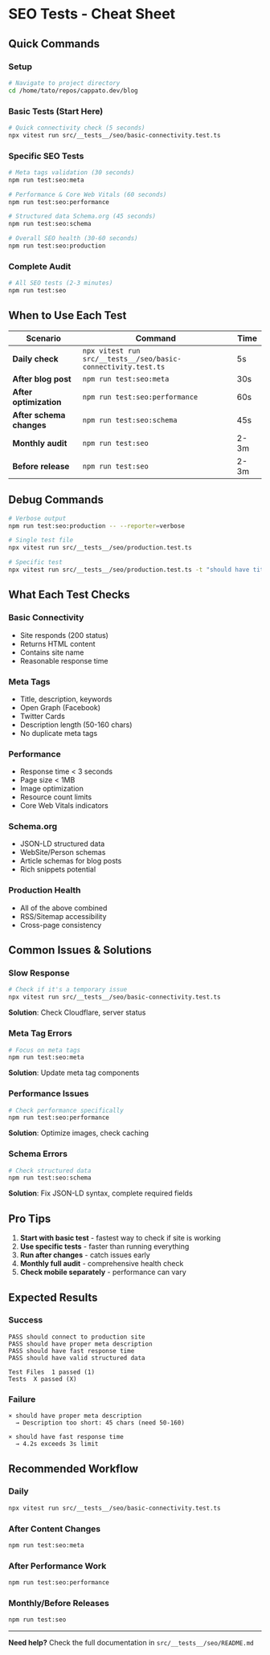 # SEO Tests - Cheat Sheet

## Quick Commands

### Setup
```bash
# Navigate to project directory
cd /home/tato/repos/cappato.dev/blog
```

### Basic Tests (Start Here)
```bash
# Quick connectivity check (5 seconds)
npx vitest run src/__tests__/seo/basic-connectivity.test.ts
```

### Specific SEO Tests
```bash
# Meta tags validation (30 seconds)
npm run test:seo:meta

# Performance & Core Web Vitals (60 seconds)
npm run test:seo:performance

# Structured data Schema.org (45 seconds)
npm run test:seo:schema

# Overall SEO health (30-60 seconds)
npm run test:seo:production
```

### Complete Audit
```bash
# All SEO tests (2-3 minutes)
npm run test:seo
```

## When to Use Each Test

| Scenario | Command | Time |
|----------|---------|------|
| **Daily check** | `npx vitest run src/__tests__/seo/basic-connectivity.test.ts` | 5s |
| **After blog post** | `npm run test:seo:meta` | 30s |
| **After optimization** | `npm run test:seo:performance` | 60s |
| **After schema changes** | `npm run test:seo:schema` | 45s |
| **Monthly audit** | `npm run test:seo` | 2-3m |
| **Before release** | `npm run test:seo` | 2-3m |

## Debug Commands

```bash
# Verbose output
npm run test:seo:production -- --reporter=verbose

# Single test file
npx vitest run src/__tests__/seo/production.test.ts

# Specific test
npx vitest run src/__tests__/seo/production.test.ts -t "should have title tag"
```

## What Each Test Checks

### Basic Connectivity
- Site responds (200 status)
- Returns HTML content
- Contains site name
- Reasonable response time

### Meta Tags
- Title, description, keywords
- Open Graph (Facebook)
- Twitter Cards
- Description length (50-160 chars)
- No duplicate meta tags

### Performance
- Response time < 3 seconds
- Page size < 1MB
- Image optimization
- Resource count limits
- Core Web Vitals indicators

### Schema.org
- JSON-LD structured data
- WebSite/Person schemas
- Article schemas for blog posts
- Rich snippets potential

### Production Health
- All of the above combined
- RSS/Sitemap accessibility
- Cross-page consistency

## Common Issues & Solutions

### Slow Response
```bash
# Check if it's a temporary issue
npx vitest run src/__tests__/seo/basic-connectivity.test.ts
```
**Solution**: Check Cloudflare, server status

### Meta Tag Errors
```bash
# Focus on meta tags
npm run test:seo:meta
```
**Solution**: Update meta tag components

### Performance Issues
```bash
# Check performance specifically
npm run test:seo:performance
```
**Solution**: Optimize images, check caching

### Schema Errors
```bash
# Check structured data
npm run test:seo:schema
```
**Solution**: Fix JSON-LD syntax, complete required fields

## Pro Tips

1. **Start with basic test** - fastest way to check if site is working
2. **Use specific tests** - faster than running everything
3. **Run after changes** - catch issues early
4. **Monthly full audit** - comprehensive health check
5. **Check mobile separately** - performance can vary

## Expected Results

### Success
```
PASS should connect to production site
PASS should have proper meta description
PASS should have fast response time
PASS should have valid structured data

Test Files  1 passed (1)
Tests  X passed (X)
```

### Failure
```
× should have proper meta description
  → Description too short: 45 chars (need 50-160)

× should have fast response time
  → 4.2s exceeds 3s limit
```

## Recommended Workflow

### Daily
```bash
npx vitest run src/__tests__/seo/basic-connectivity.test.ts
```

### After Content Changes
```bash
npm run test:seo:meta
```

### After Performance Work
```bash
npm run test:seo:performance
```

### Monthly/Before Releases
```bash
npm run test:seo
```

---

**Need help?** Check the full documentation in `src/__tests__/seo/README.md`
